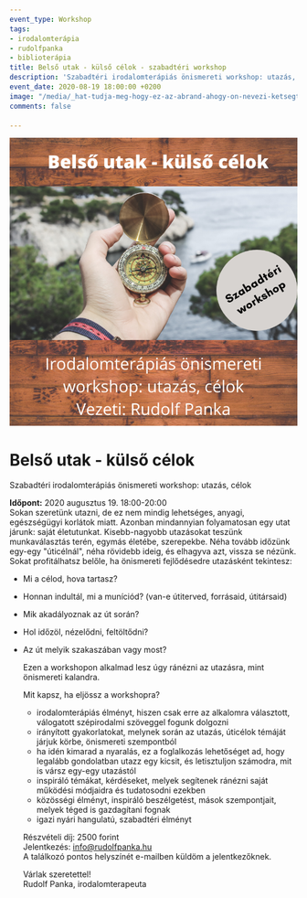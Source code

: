 ```yaml
---
event_type: Workshop
tags:
- irodalomterápia
- rudolfpanka
- biblioterápia
title: Belső utak - külső célok - szabadtéri workshop
description: 'Szabadtéri irodalomterápiás önismereti workshop: utazás, célok'
event_date: 2020-08-19 18:00:00 +0200
image: "/media/_hat-tudja-meg-hogy-ez-az-abrand-ahogy-on-nevezi-ketsegtelenul-megvalosul-ezt-higgye-el-de-nem-most-mert-minden-cselekvesnek-megvan-a-maga-torvenye-ez-lelki-pszichologiai-dolog-ahhoz-hogy-ujjaalakits-48.png"
comments: false

---
```

![](/media/_hat-tudja-meg-hogy-ez-az-abrand-ahogy-on-nevezi-ketsegtelenul-megvalosul-ezt-higgye-el-de-nem-most-mert-minden-cselekvesnek-megvan-a-maga-torvenye-ez-lelki-pszichologiai-dolog-ahhoz-hogy-ujjaalakits-48.png)

# Belső utak - külső célok

Szabadtéri irodalomterápiás önismereti workshop: utazás, célok

**Időpont:** 2020 augusztus 19. 18:00-20:00  
Sokan szeretünk utazni, de ez nem mindig lehetséges, anyagi, egészségügyi korlátok miatt. Azonban mindannyian folyamatosan egy utat járunk: saját életutunkat. Kisebb-nagyobb utazásokat teszünk munkaválasztás terén, egymás életébe, szerepekbe. Néha tovább időzünk egy-egy "úticélnál", néha rövidebb ideig, és elhagyva azt, vissza se nézünk. Sokat profitálhatsz belőle, ha önismereti fejlődésedre utazásként tekintesz:

* Mi a célod, hova tartasz?
* Honnan indultál, mi a muníciód? (van-e útiterved, forrásaid, útitársaid)
* Mik akadályoznak az út során?
* Hol időzöl, nézelődni, feltöltődni?
* Az út melyik szakaszában vagy most?

  Ezen a workshopon alkalmad lesz úgy ránézni az utazásra, mint önismereti kalandra.

  Mit kapsz, ha eljössz a workshopra?
  * irodalomterápiás élményt, hiszen csak erre az alkalomra választott, válogatott szépirodalmi szöveggel fogunk dolgozni
  * irányított gyakorlatokat, melynek során az utazás, úticélok témáját járjuk körbe, önismereti szempontból
  * ha idén kimarad a nyaralás, ez a foglalkozás lehetőséget ad, hogy legalább gondolatban utazz egy kicsit, és letisztuljon számodra, mit is vársz egy-egy utazástól
  * inspiráló témákat, kérdéseket, melyek segítenek ránézni saját működési módjaidra és tudatosodni ezekben
  * közösségi élményt, inspiráló beszélgetést, mások szempontjait, melyek téged is gazdagítani fognak
  * igazi nyári hangulatú, szabadtéri élményt

  Részvételi díj: 2500 forint  
  Jelentkezés: info@rudolfpanka.hu  
  A találkozó pontos helyszínét e-mailben küldöm a jelentkezőknek.

  Várlak szeretettel!  
  Rudolf Panka, irodalomterapeuta